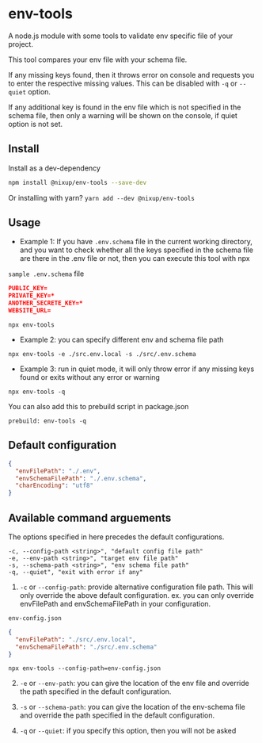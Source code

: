 # env-tools

A node.js module with some tools to validate env specific file of your project.

This tool compares your env file with your schema file.

If any missing keys found, then it throws error on console and requests you to enter the respective missing values.
This can be disabled with `-q` or `--quiet` option.

If any additional key is found in the env file which is not specified in the schema file,
then only a warning will be shown on the console, if quiet option is not set.

## Install

Install as a dev-dependency

```bash
npm install @nixup/env-tools --save-dev
```

Or installing with yarn? `yarn add --dev @nixup/env-tools`

## Usage

- Example 1:
  If you have `.env.schema` file in the current working directory,
  and you want to check whether all the keys specified in the schema file are there in the .env file or not,
  then you can execute this tool with npx

`sample .env.schema` file

```json
PUBLIC_KEY=
PRIVATE_KEY=*
ANOTHER_SECRETE_KEY=*
WEBSITE_URL=
```

```
npx env-tools
```

- Example 2:
  you can specify different env and schema file path

```
npx env-tools -e ./src.env.local -s ./src/.env.schema
```

- Example 3:
  run in quiet mode, it will only throw error if any missing keys found or exits without any error or warning

```
npx env-tools -q
```

You can also add this to prebuild script in package.json

```
prebuild: env-tools -q
```

## Default configuration

```json
{
  "envFilePath": "./.env",
  "envSchemaFilePath": "./.env.schema",
  "charEncoding": "utf8"
}
```

## Available command arguements

The options specified in here precedes the default configurations.

```
-c, --config-path <string>", "default config file path"
-e, --env-path <string>", "target env file path"
-s, --schema-path <string>", "env schema file path"
-q, --quiet", "exit with error if any"
```

1. `-c` or `--config-path`: provide alternative configuration file path. This will only override the above default configuration.
   ex. you can only override envFilePath and envSchemaFilePath in your configuration.

`env-config.json`

```json
{
  "envFilePath": "./src/.env.local",
  "envSchemaFilePath": "./src/.env.schema"
}
```

```
npx env-tools --config-path=env-config.json
```

2. `-e` or `--env-path`: you can give the location of the env file and override the path specified in the default configuration.

3. `-s` or `--schema-path`: you can give the location of the env-schema file and override the path specified in the default configuration.

4. `-q` or `--quiet`: if you specify this option, then you will not be asked
